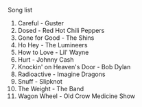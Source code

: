 Song list

1. Careful - Guster
1. Dosed - Red Hot Chili Peppers
1. Gone for Good - The Shins
1. Ho Hey - The Lumineers
1. How to Love - Lil' Wayne
1. Hurt - Johnny Cash
1. Knockin' on Heaven's Door - Bob Dylan
1. Radioactive - Imagine Dragons
1. Snuff - Slipknot
1. The Weight - The Band
1. Wagon Wheel - Old Crow Medicine Show
